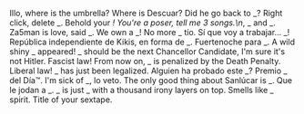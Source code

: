 Illo, where is the umbrella?
Where is Descuar? Did he go back to _?
Right click, delete _.
Behold your _!
You're a poser, tell me 3 songs.\n_, _ and _.
Za5man is love, said _.
We own a _!
No more _ tío.
Sí que voy a trabajar... _!
República independiente de Kikis, en forma de _.
Fuertenoche para _.
A wild shiny _ appeared!
_ should be the next Chancellor Candidate, I'm sure it's not Hitler.
Fascist law! From now on, _ is penalized by the Death Penalty.
Liberal law! _ has just been legalized.
Alguien ha probado este _?
Premio _ del Día™.
I'm sick of _, lo veto.
The only good thing about Sanlúcar is _.
Que le jodan a _.
_ is just _ with a thousand irony layers on top.
Smells like _ spirit.
Title of your sextape.